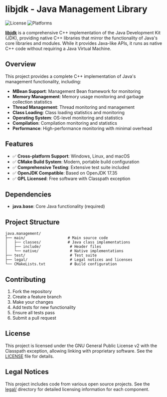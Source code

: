 # libjdk - Java Management Library

![License](https://img.shields.io/badge/license-GPL%20v2%20with%20Classpath%20Exception-green.svg)
![Platforms](https://img.shields.io/badge/platforms-Windows%20|%20Linux%20|%20macOS-lightgrey.svg)

[**libjdk**](https://github.com/libjdk/libjdk) is a comprehensive C++ implementation of the Java Development Kit (JDK), providing native C++ libraries that mirror the functionality of Java's core libraries and modules. While it provides Java-like APIs, it runs as native C++ code without requiring a Java Virtual Machine.

## Overview

This project provides a complete C++ implementation of Java's management functionality, including:

- **MBean Support**: Management Bean framework for monitoring
- **Memory Management**: Memory usage monitoring and garbage collection statistics
- **Thread Management**: Thread monitoring and management
- **Class Loading**: Class loading statistics and monitoring
- **Operating System**: OS-level monitoring and statistics
- **Compilation**: Compilation monitoring and statistics
- **Performance**: High-performance monitoring with minimal overhead

## Features

- ✅ **Cross-platform Support**: Windows, Linux, and macOS
- ✅ **CMake Build System**: Modern, portable build configuration
- ✅ **Comprehensive Testing**: Extensive test suite included
- ✅ **OpenJDK Compatible**: Based on OpenJDK 17.35
- ✅ **GPL Licensed**: Free software with Classpath exception

## Dependencies

- **java.base**: Core Java functionality (required)

## Project Structure

```
java.management/
├── main/                   # Main source code
│   ├── classes/            # Java class implementations
│   ├── include/             # Header files
│   └── native/              # Native implementations
├── test/                    # Test suite
├── legal/                   # Legal notices and licenses
└── CMakeLists.txt           # Build configuration
```

## Contributing

1. Fork the repository
2. Create a feature branch
3. Make your changes
4. Add tests for new functionality
5. Ensure all tests pass
6. Submit a pull request

## License

This project is licensed under the GNU General Public License v2 with the Classpath exception, allowing linking with proprietary software. See the [LICENSE](LICENSE) file for details.

## Legal Notices

This project includes code from various open source projects. See the [legal/](legal/) directory for detailed licensing information for each component.